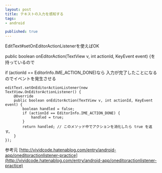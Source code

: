```yaml
---
layout: post
title: テキストの入力を感知する
tags:
- android

published: true
---
```


EditText#setOnEditorActionListenerを使えばOK

public boolean onEditorAction(TextView v, int actionId, KeyEvent event) {を持っているので

if (actionId == EditorInfo.IME_ACTION_DONE)なら
入力が完了したことになるのでイベントを発生させる

```
editText.setOnEditorActionListener(new TextView.OnEditorActionListener() {
    @Override
    public boolean onEditorAction(TextView v, int actionId, KeyEvent event) {
        boolean handled = false;
        if (actionId == EditorInfo.IME_ACTION_DONE) {
            handled = true;
        }
        return handled; // このメソッド中でアクションを消化したら true を返す。
    }
});
```

参考元
[http://vividcode.hatenablog.com/entry/android-app/oneditoractionlistener-practice](http://vividcode.hatenablog.com/entry/android-app/oneditoractionlistener-practice)

